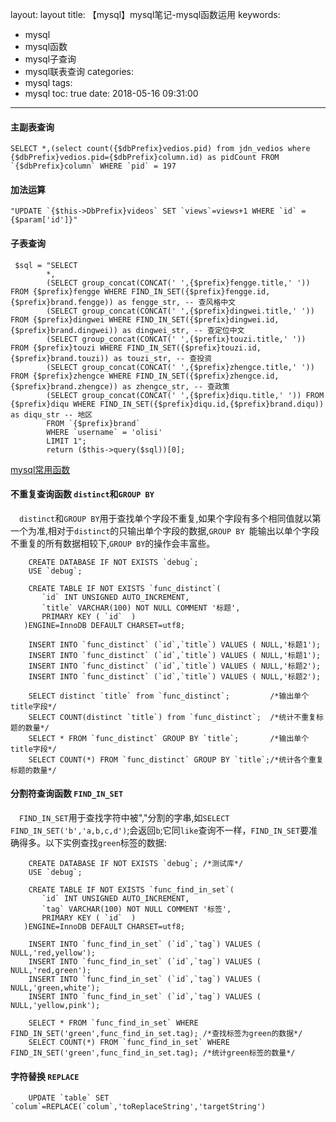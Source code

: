 layout: layout
title: 【mysql】mysql笔记-mysql函数运用
keywords:
  - mysql
  - mysql函数
  - mysql子查询
  - mysql联表查询
categories:
  - mysql
tags:
  - mysql
toc: true
date: 2018-05-16 09:31:00
---
#### 主副表查询
```
SELECT *,(select count({$dbPrefix}vedios.pid) from jdn_vedios where {$dbPrefix}vedios.pid={$dbPrefix}column.id) as pidCount	FROM `{$dbPrefix}column` WHERE `pid` = 197
```
#### 加法运算
```
"UPDATE `{$this->DbPrefix}videos` SET `views`=views+1 WHERE `id` = {$param['id']}"
```
<!--more-->
#### 子表查询
```
 $sql = "SELECT
        *,
        (SELECT group_concat(CONCAT(' ',{$prefix}fengge.title,' ')) FROM {$prefix}fengge WHERE FIND_IN_SET({$prefix}fengge.id,{$prefix}brand.fengge)) as fengge_str, -- 查风格中文
        (SELECT group_concat(CONCAT(' ',{$prefix}dingwei.title,' ')) FROM {$prefix}dingwei WHERE FIND_IN_SET({$prefix}dingwei.id,{$prefix}brand.dingwei)) as dingwei_str, -- 查定位中文
        (SELECT group_concat(CONCAT(' ',{$prefix}touzi.title,' ')) FROM {$prefix}touzi WHERE FIND_IN_SET({$prefix}touzi.id,{$prefix}brand.touzi)) as touzi_str, -- 查投资
        (SELECT group_concat(CONCAT(' ',{$prefix}zhengce.title,' ')) FROM {$prefix}zhengce WHERE FIND_IN_SET({$prefix}zhengce.id,{$prefix}brand.zhengce)) as zhengce_str, -- 查政策
        (SELECT group_concat(CONCAT(' ',{$prefix}diqu.title,' ')) FROM {$prefix}diqu WHERE FIND_IN_SET({$prefix}diqu.id,{$prefix}brand.diqu)) as diqu_str -- 地区
        FROM `{$prefix}brand`
        WHERE `username` = 'olisi'
        LIMIT 1";
        return ($this->query($sql))[0];
```
[mysql常用函数](https://blog.csdn.net/sugang_ximi/article/details/6664748)

#### 不重复查询函数 `distinct`和`GROUP BY`
  &emsp;`distinct`和`GROUP BY`用于查找单个字段不重复,如果个字段有多个相同值就以第一个为准,相对于`distinct`的只输出单个字段的数据,`GROUP BY `能输出以单个字段不重复的所有数据相较下,`GROUP BY`的操作会丰富些。
``` mysql
    CREATE DATABASE IF NOT EXISTS `debug`;
    USE `debug`;

    CREATE TABLE IF NOT EXISTS `func_distinct`(
       `id` INT UNSIGNED AUTO_INCREMENT,
       `title` VARCHAR(100) NOT NULL COMMENT '标题',
       PRIMARY KEY ( `id`  )
   )ENGINE=InnoDB DEFAULT CHARSET=utf8;

    INSERT INTO `func_distinct` (`id`,`title`) VALUES ( NULL,'标题1');
    INSERT INTO `func_distinct` (`id`,`title`) VALUES ( NULL,'标题1');
    INSERT INTO `func_distinct` (`id`,`title`) VALUES ( NULL,'标题2');
    INSERT INTO `func_distinct` (`id`,`title`) VALUES ( NULL,'标题2');

    SELECT distinct `title` from `func_distinct`;         /*输出单个title字段*/
    SELECT COUNT(distinct `title`) from `func_distinct`;  /*统计不重复标题的数量*/
    SELECT * FROM `func_distinct` GROUP BY `title`;       /*输出单个title字段*/
    SELECT COUNT(*) FROM `func_distinct` GROUP BY `title`;/*统计各个重复标题的数量*/

```
#### 分割符查询函数 `FIND_IN_SET`
  &emsp;`FIND_IN_SET`用于查找字符中被","分割的字串,如`SELECT FIND_IN_SET('b','a,b,c,d')`;会返回`b`;它同`like`查询不一样，`FIND_IN_SET`要准确得多。以下实例查找`green`标签的数据:
``` mysql 
    CREATE DATABASE IF NOT EXISTS `debug`; /*测试库*/
    USE `debug`;

    CREATE TABLE IF NOT EXISTS `func_find_in_set`(
       `id` INT UNSIGNED AUTO_INCREMENT,
       `tag` VARCHAR(100) NOT NULL COMMENT '标签',
       PRIMARY KEY ( `id`  )
   )ENGINE=InnoDB DEFAULT CHARSET=utf8;

    INSERT INTO `func_find_in_set` (`id`,`tag`) VALUES ( NULL,'red,yellow');
    INSERT INTO `func_find_in_set` (`id`,`tag`) VALUES ( NULL,'red,green');
    INSERT INTO `func_find_in_set` (`id`,`tag`) VALUES ( NULL,'green,white');
    INSERT INTO `func_find_in_set` (`id`,`tag`) VALUES ( NULL,'yellow,pink');

    SELECT * FROM `func_find_in_set` WHERE FIND_IN_SET('green',func_find_in_set.tag); /*查找标签为green的数据*/
    SELECT COUNT(*) FROM `func_find_in_set` WHERE FIND_IN_SET('green',func_find_in_set.tag); /*统计green标签的数量*/
```

####  字符替换 `REPLACE`
``` mysql
    UPDATE `table` SET `colum`=REPLACE(`colum`,'toReplaceString','targetString')
```




